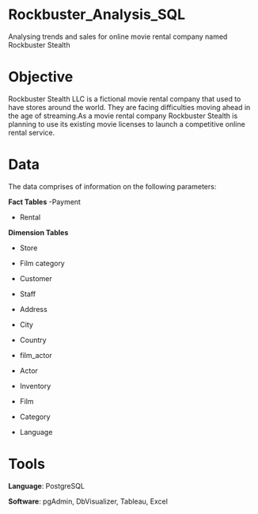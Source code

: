 # Rockbuster_Analysis_SQL
Analysing trends and sales for online movie rental company named Rockbuster Stealth

# **Objective**

Rockbuster Stealth LLC is a fictional movie rental company that used to have stores around the world. They are facing difficulties moving ahead in the age of streaming.As a movie rental company Rockbuster Stealth is planning to use its existing movie licenses to launch a competitive online rental service.

# **Data**
The data comprises of information on the following parameters:

**Fact Tables**
  -Payment
  * Rental

**Dimension Tables**
- Store
* Film category
+ Customer
- Staff
* Address
+ City
- Country
* film_actor
+ Actor
- Inventory
* Film
+ Category
- Language


# **Tools**

**Language**: PostgreSQL   

**Software**: pgAdmin, DbVisualizer, Tableau, Excel
